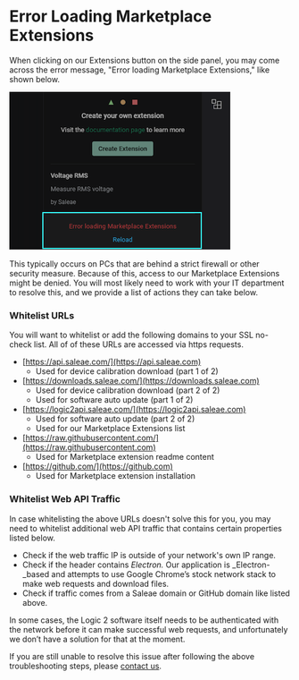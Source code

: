 # Error Loading Marketplace Extensions

When clicking on our Extensions button on the side panel, you may come across the error message, "Error loading Marketplace Extensions," like shown below.

![Error loading Marketplace Extensions](<../.gitbook/assets/Screen Shot 2022-03-03 at 5.55.21 PM.png>)

This typically occurs on PCs that are behind a strict firewall or other security measure. Because of this, access to our Marketplace Extensions might be denied. You will most likely need to work with your IT department to resolve this, and we provide a list of actions they can take below.

### Whitelist URLs

You will want to whitelist or add the following domains to your SSL no-check list. All of of these URLs are accessed via https requests.

* [https://api.saleae.com/](https://api.saleae.com)
  * Used for device calibration download (part 1 of 2)
* [https://downloads.saleae.com/](https://downloads.saleae.com)
  * Used for device calibration download (part 2 of 2)
  * Used for software auto update (part 1 of 2)
* [https://logic2api.saleae.com/](https://logic2api.saleae.com)
  * Used for software auto update (part 2 of 2)
  * Used for our Marketplace Extensions list
* [https://raw.githubusercontent.com/](https://raw.githubusercontent.com)
  * Used for Marketplace extension readme content
* [https://github.com/](https://github.com)
  * Used for Marketplace extension installation

### Whitelist Web API Traffic

In case whitelisting the above URLs doesn't solve this for you, you may need to whitelist additional web API traffic that contains certain properties listed below.

* Check if the web traffic IP is outside of your network's own IP range.
* Check if the header contains _Electron._ Our application is _Electron-_based and attempts to use Google Chrome’s stock network stack to make web requests and download files.
* Check if traffic comes from a Saleae domain or GitHub domain like listed above.

In some cases, the Logic 2 software itself needs to be authenticated with the network before it can make successful web requests, and unfortunately we don’t have a solution for that at the moment.

If you are still unable to resolve this issue after following the above troubleshooting steps, please [contact us](https://contact.saleae.com/hc/en-us/requests/new).

